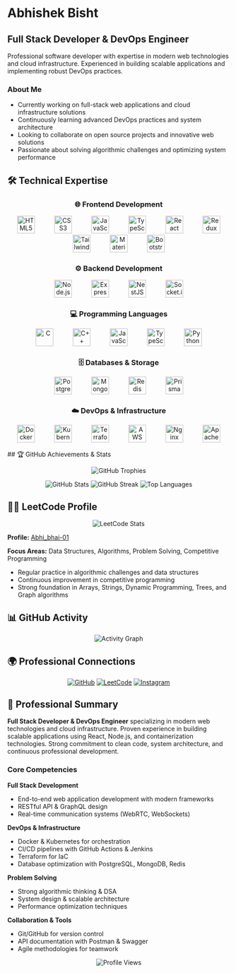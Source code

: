 # Abhishek Bisht

## Full Stack Developer & DevOps Engineer

Professional software developer with expertise in modern web technologies and cloud infrastructure. Experienced in building scalable applications and implementing robust DevOps practices.

### About Me

* Currently working on full-stack web applications and cloud infrastructure solutions
* Continuously learning advanced DevOps practices and system architecture
* Looking to collaborate on open source projects and innovative web solutions
* Passionate about solving algorithmic challenges and optimizing system performance

## 🛠️ Technical Expertise

<div align="center">

### 🌐 Frontend Development

<p>
<img src="https://cdn.jsdelivr.net/gh/devicons/devicon/icons/html5/html5-original.svg" height="40" alt="HTML5" style="margin:0 20px;"/>
<img src="https://cdn.jsdelivr.net/gh/devicons/devicon/icons/css3/css3-original.svg" height="40" alt="CSS3" style="margin:0 20px;"/>
<img src="https://cdn.jsdelivr.net/gh/devicons/devicon/icons/javascript/javascript-original.svg" height="40" alt="JavaScript" style="margin:0 20px;"/>
<img src="https://cdn.jsdelivr.net/gh/devicons/devicon/icons/typescript/typescript-original.svg" height="40" alt="TypeScript" style="margin:0 20px;"/>
<img src="https://cdn.jsdelivr.net/gh/devicons/devicon/icons/react/react-original.svg" height="40" alt="React" style="margin:0 20px;"/>
<img src="https://cdn.jsdelivr.net/gh/devicons/devicon/icons/redux/redux-original.svg" height="40" alt="Redux" style="margin:0 20px;"/>
<img src="https://cdn.jsdelivr.net/gh/devicons/devicon/icons/tailwindcss/tailwindcss-original.svg" height="40" alt="Tailwind CSS" style="margin:0 20px;"/>
<img src="https://cdn.jsdelivr.net/gh/devicons/devicon/icons/materialui/materialui-original.svg" height="40" alt="Material UI" style="margin:0 20px;"/>
<img src="https://cdn.jsdelivr.net/gh/devicons/devicon/icons/bootstrap/bootstrap-original.svg" height="40" alt="Bootstrap" style="margin:0 20px;"/>
</p>

### ⚙️ Backend Development

<p>
<img src="https://cdn.jsdelivr.net/gh/devicons/devicon/icons/nodejs/nodejs-original.svg" height="40" alt="Node.js" style="margin:0 20px;"/>
<img src="https://cdn.jsdelivr.net/gh/devicons/devicon/icons/express/express-original.svg" height="40" alt="Express.js" style="margin:0 20px;"/>
<img src="https://cdn.jsdelivr.net/gh/devicons/devicon/icons/nestjs/nestjs-plain.svg" height="40" alt="NestJS" style="margin:0 20px;"/>
<img src="https://cdn.jsdelivr.net/gh/devicons/devicon/icons/socketio/socketio-original.svg" height="40" alt="Socket.io" style="margin:0 20px;"/>
</p>

### 💻 Programming Languages

<p>
<img src="https://cdn.jsdelivr.net/gh/devicons/devicon/icons/c/c-original.svg" height="40" alt="C" style="margin:0 20px;"/>
<img src="https://cdn.jsdelivr.net/gh/devicons/devicon/icons/cplusplus/cplusplus-original.svg" height="40" alt="C++" style="margin:0 20px;"/>
<img src="https://cdn.jsdelivr.net/gh/devicons/devicon/icons/javascript/javascript-original.svg" height="40" alt="JavaScript" style="margin:0 20px;"/>
<img src="https://cdn.jsdelivr.net/gh/devicons/devicon/icons/typescript/typescript-original.svg" height="40" alt="TypeScript" style="margin:0 20px;"/>
<img src="https://cdn.jsdelivr.net/gh/devicons/devicon/icons/python/python-original.svg" height="40" alt="Python" style="margin:0 20px;"/>
</p>

### 🗄️ Databases & Storage

<p>
<img src="https://cdn.jsdelivr.net/gh/devicons/devicon/icons/postgresql/postgresql-original.svg" height="40" alt="PostgreSQL" style="margin:0 20px;"/>
<img src="https://cdn.jsdelivr.net/gh/devicons/devicon/icons/mongodb/mongodb-original.svg" height="40" alt="MongoDB" style="margin:0 20px;"/>
<img src="https://cdn.jsdelivr.net/gh/devicons/devicon/icons/redis/redis-original.svg" height="40" alt="Redis" style="margin:0 20px;"/>
<img src="https://cdn.jsdelivr.net/gh/devicons/devicon/icons/prisma/prisma-original.svg" height="40" alt="Prisma" style="margin:0 20px;"/>
</p>

### ☁️ DevOps & Infrastructure

<p>
<img src="https://cdn.jsdelivr.net/gh/devicons/devicon/icons/docker/docker-original.svg" height="40" alt="Docker" style="margin:0 20px;"/>
<img src="https://cdn.jsdelivr.net/gh/devicons/devicon/icons/kubernetes/kubernetes-plain.svg" height="40" alt="Kubernetes" style="margin:0 20px;"/>
<img src="https://cdn.jsdelivr.net/gh/devicons/devicon/icons/terraform/terraform-original.svg" height="40" alt="Terraform" style="margin:0 20px;"/>
<img src="https://cdn.jsdelivr.net/gh/devicons/devicon/icons/amazonwebservices/amazonwebservices-original.svg" height="40" alt="AWS" style="margin:0 20px;"/>
<img src="https://cdn.jsdelivr.net/gh/devicons/devicon/icons/nginx/nginx-original.svg" height="40" alt="Nginx" style="margin:0 20px;"/>
<img src="https://cdn.jsdelivr.net/gh/devicons/devicon/icons/apache/apache-original.svg" height="40" alt="Apache" style="margin:0 20px;"/>
</p>

</div>
## 🏆 GitHub Achievements & Stats

<div align="center">

![GitHub Trophies](https://github-profile-trophy.vercel.app/?username=abhi12-hue\&theme=darkhub\&no-frame=true\&margin-w=5\&margin-h=5)

<img src="https://github-readme-stats.vercel.app/api?username=abhi12-hue&show_icons=true&theme=dark&hide_border=true&bg_color=0d1117" alt="GitHub Stats" />

<img src="https://github-readme-streak-stats.herokuapp.com/?user=abhi12-hue&theme=dark&hide_border=true&background=0d1117" alt="GitHub Streak" />

<img src="https://github-readme-stats.vercel.app/api/top-langs/?username=abhi12-hue&layout=compact&theme=dark&hide_border=true&bg_color=0d1117" alt="Top Languages" />

</div>

## 🧑‍💻 LeetCode Profile

<div align="center">
  <img src="https://leetcard.jacoblin.cool/Abhi_bhai-01?theme=dark&font=source_code_pro&ext=contest" alt="LeetCode Stats" />
</div>

**Profile:** [Abhi\_bhai-01](https://leetcode.com/u/Abhi_bhai-01/)

**Focus Areas:** Data Structures, Algorithms, Problem Solving, Competitive Programming

* Regular practice in algorithmic challenges and data structures
* Continuous improvement in competitive programming
* Strong foundation in Arrays, Strings, Dynamic Programming, Trees, and Graph algorithms

## 📊 GitHub Activity

<div align="center">
  <img src="https://github-readme-activity-graph.vercel.app/graph?username=abhi12-hue&theme=github-compact&hide_border=true&bg_color=0d1117&color=79c0ff&line=58a6ff&point=f85149" alt="Activity Graph" />
</div>

## 🌍 Professional Connections

<div align="center">

[![GitHub](https://img.shields.io/badge/GitHub-181717?style=for-the-badge\&logo=github\&logoColor=white)](https://github.com/abhi12-hue)
[![LeetCode](https://img.shields.io/badge/LeetCode-FFA116?style=for-the-badge\&logo=leetcode\&logoColor=white)](https://leetcode.com/u/Abhi_bhai-01/)
[![Instagram](https://img.shields.io/badge/Instagram-E4405F?style=for-the-badge\&logo=instagram\&logoColor=white)](https://instagram.com/abhishek_bisht213)

</div>

## 📌 Professional Summary

**Full Stack Developer & DevOps Engineer** specializing in modern web technologies and cloud infrastructure. Proven experience in building scalable applications using React, Node.js, and containerization technologies. Strong commitment to clean code, system architecture, and continuous professional development.

### Core Competencies

**Full Stack Development**

* End-to-end web application development with modern frameworks
* RESTful API & GraphQL design
* Real-time communication systems (WebRTC, WebSockets)

**DevOps & Infrastructure**

* Docker & Kubernetes for orchestration
* CI/CD pipelines with GitHub Actions & Jenkins
* Terraform for IaC
* Database optimization with PostgreSQL, MongoDB, Redis

**Problem Solving**

* Strong algorithmic thinking & DSA
* System design & scalable architecture
* Performance optimization techniques

**Collaboration & Tools**

* Git/GitHub for version control
* API documentation with Postman & Swagger
* Agile methodologies for teamwork

<div align="center">
  <img src="https://komarev.com/ghpvc/?username=abhi12-hue&label=Profile%20Views&color=0e75b6&style=flat" alt="Profile Views" />
</div>

<div align="ce
